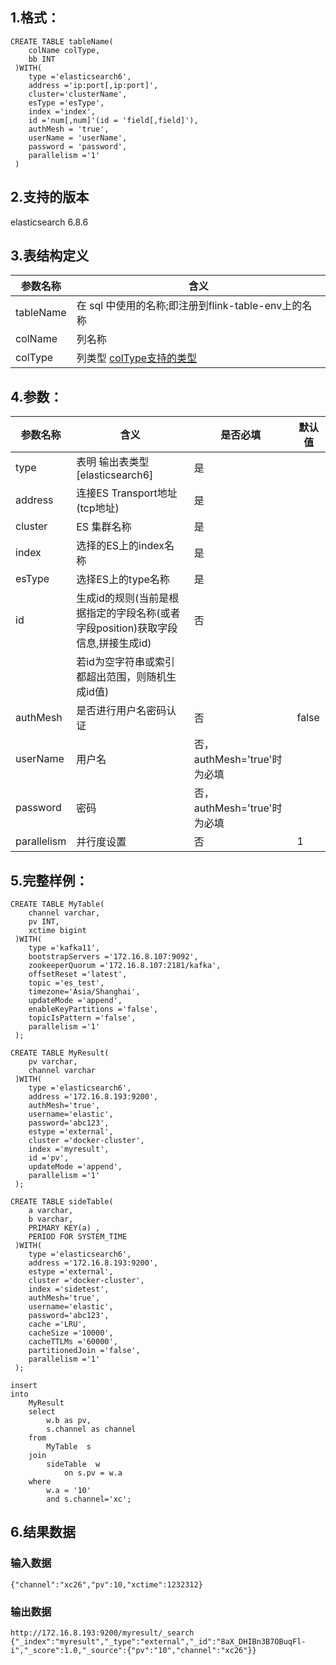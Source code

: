 ## 1.格式：
```
CREATE TABLE tableName(
    colName colType,
    bb INT
 )WITH(
    type ='elasticsearch6',
    address ='ip:port[,ip:port]',
    cluster='clusterName',
    esType ='esType',
    index ='index',
    id ='num[,num]'(id = 'field[,field]'),
    authMesh = 'true',
    userName = 'userName',
    password = 'password',
    parallelism ='1'
 )
```
## 2.支持的版本
   elasticsearch 6.8.6

## 3.表结构定义
 
|参数名称|含义|
|----|---|
|tableName|在 sql 中使用的名称;即注册到flink-table-env上的名称|  
|colName|列名称|
|colType|列类型 [colType支持的类型](../colType.md)|
   
## 4.参数：
|参数名称|含义|是否必填|默认值|
|----|---|---|----|
|type|表明 输出表类型[elasticsearch6]|是||
|address | 连接ES Transport地址(tcp地址)|是||
|cluster | ES 集群名称 |是||
|index | 选择的ES上的index名称|是||
|esType | 选择ES上的type名称|是||
|id | 生成id的规则(当前是根据指定的字段名称(或者字段position)获取字段信息,拼接生成id)|否||
| |若id为空字符串或索引都超出范围，则随机生成id值)|||
|authMesh | 是否进行用户名密码认证 | 否 | false|
|userName | 用户名 | 否，authMesh='true'时为必填 ||
|password | 密码 | 否，authMesh='true'时为必填 ||
|parallelism | 并行度设置|否|1|
  
## 5.完整样例：
```
CREATE TABLE MyTable(
    channel varchar,
    pv INT,
    xctime bigint
 )WITH(
    type ='kafka11',
    bootstrapServers ='172.16.8.107:9092',
    zookeeperQuorum ='172.16.8.107:2181/kafka',
    offsetReset ='latest',
    topic ='es_test',
    timezone='Asia/Shanghai',
    updateMode ='append',
    enableKeyPartitions ='false',
    topicIsPattern ='false',
    parallelism ='1'
 );

CREATE TABLE MyResult(
    pv varchar,
    channel varchar
 )WITH(
    type ='elasticsearch6',
    address ='172.16.8.193:9200',
    authMesh='true',
    username='elastic',
    password='abc123',
    estype ='external',
    cluster ='docker-cluster',
    index ='myresult',
    id ='pv',
    updateMode ='append',
    parallelism ='1'
 );

CREATE TABLE sideTable(
    a varchar,
    b varchar,
    PRIMARY KEY(a) ,
    PERIOD FOR SYSTEM_TIME
 )WITH(
    type ='elasticsearch6',
    address ='172.16.8.193:9200',
    estype ='external',
    cluster ='docker-cluster',
    index ='sidetest',
    authMesh='true',
    username='elastic',
    password='abc123',
    cache ='LRU',
    cacheSize ='10000',
    cacheTTLMs ='60000',
    partitionedJoin ='false',
    parallelism ='1'
 );

insert   
into
    MyResult
    select
        w.b as pv,
        s.channel as channel      
    from
        MyTable  s     
    join
        sideTable  w                        
            on s.pv = w.a           
    where
        w.a = '10'                   
        and s.channel='xc';
 ```
## 6.结果数据
### 输入数据
```
{"channel":"xc26","pv":10,"xctime":1232312}
```
### 输出数据
```
http://172.16.8.193:9200/myresult/_search
{"_index":"myresult","_type":"external","_id":"8aX_DHIBn3B7OBuqFl-i","_score":1.0,"_source":{"pv":"10","channel":"xc26"}}
```